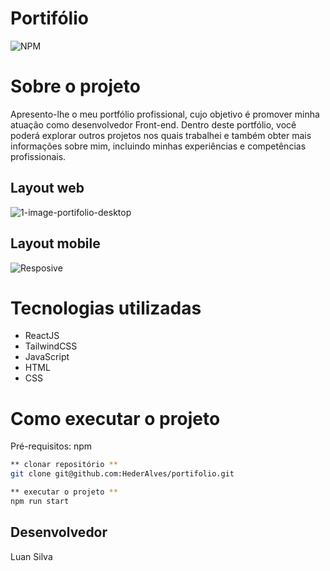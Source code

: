 

# Portifólio
![NPM](https://img.shields.io/npm/l/react)

# Sobre o projeto

Apresento-lhe o meu portfólio profissional, cujo objetivo é promover minha atuação como desenvolvedor Front-end. Dentro deste portfólio, você poderá explorar outros projetos nos quais trabalhei e também obter mais informações sobre mim, incluindo minhas experiências e competências profissionais.

## Layout web
![1-image-portifolio-desktop]()

## Layout mobile
![Resposive]()



# Tecnologias utilizadas

- ReactJS
- TailwindCSS
- JavaScript
- HTML
- CSS

# Como executar o projeto

Pré-requisitos: npm

```bash
** clonar repositório **
git clone git@github.com:HederAlves/portifolio.git

** executar o projeto **
npm run start
```

## Desenvolvedor

Luan Silva